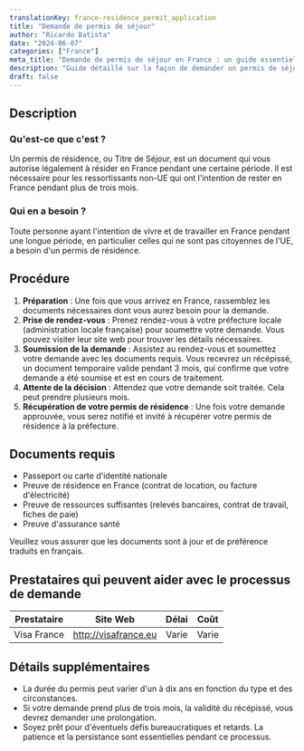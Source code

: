 ```yaml
---
translationKey: france-residence_permit_application
title: "Demande de permis de séjour"
author: "Ricardo Batista"
date: "2024-06-07"
categories: ["France"]
meta_title: "Demande de permis de séjour en France : un guide essentiel"
description: "Guide détaillé sur la façon de demander un permis de séjour en France, couvrant toutes les étapes nécessaires et la documentation requise."
draft: false
---
```


## Description
### Qu'est-ce que c'est ?
Un permis de résidence, ou Titre de Séjour, est un document qui vous autorise légalement à résider en France pendant une certaine période. Il est nécessaire pour les ressortissants non-UE qui ont l'intention de rester en France pendant plus de trois mois.

### Qui en a besoin ?
Toute personne ayant l'intention de vivre et de travailler en France pendant une longue période, en particulier celles qui ne sont pas citoyennes de l'UE, a besoin d'un permis de résidence.

## Procédure

1. **Préparation** : Une fois que vous arrivez en France, rassemblez les documents nécessaires dont vous aurez besoin pour la demande.
2. **Prise de rendez-vous** : Prenez rendez-vous à votre préfecture locale (administration locale française) pour soumettre votre demande. Vous pouvez visiter leur site web pour trouver les détails nécessaires.
3. **Soumission de la demande** : Assistez au rendez-vous et soumettez votre demande avec les documents requis. Vous recevrez un récépissé, un document temporaire valide pendant 3 mois, qui confirme que votre demande a été soumise et est en cours de traitement.
4. **Attente de la décision** : Attendez que votre demande soit traitée. Cela peut prendre plusieurs mois.
5. **Récupération de votre permis de résidence** : Une fois votre demande approuvée, vous serez notifié et invité à récupérer votre permis de résidence à la préfecture.

## Documents requis

- Passeport ou carte d'identité nationale
- Preuve de résidence en France (contrat de location, ou facture d'électricité)
- Preuve de ressources suffisantes (relevés bancaires, contrat de travail, fiches de paie)
- Preuve d'assurance santé

Veuillez vous assurer que les documents sont à jour et de préférence traduits en français.

## Prestataires qui peuvent aider avec le processus de demande

| Prestataire     |         Site Web               |        Délai      |         Coût      |
| --------------- | ----------------------- |  :-------------: |  :-------------: |
| Visa France     | http://visafrance.eu  |       Varie          |     Varie          |

## Détails supplémentaires

- La durée du permis peut varier d'un à dix ans en fonction du type et des circonstances.
- Si votre demande prend plus de trois mois, la validité du récépissé, vous devrez demander une prolongation.
- Soyez prêt pour d'éventuels défis bureaucratiques et retards. La patience et la persistance sont essentielles pendant ce processus.